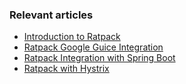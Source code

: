 ### Relevant articles

- [Introduction to Ratpack](http://www.baeldung.com/ratpack)
- [Ratpack Google Guice Integration](http://www.baeldung.com/ratpack-google-guice)
- [Ratpack Integration with Spring Boot](http://www.baeldung.com/ratpack-spring-boot)
- [Ratpack with Hystrix](http://www.baeldung.com/ratpack-hystrix)

